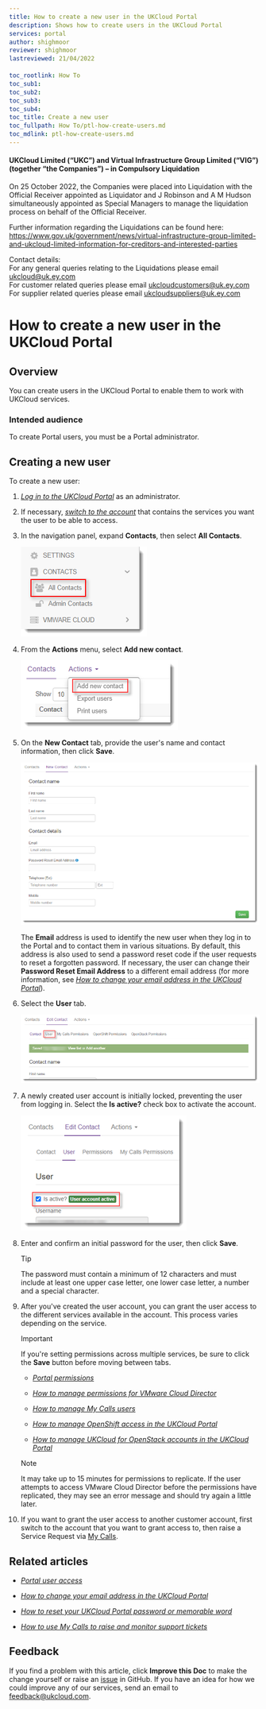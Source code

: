 ```yaml
---
title: How to create a new user in the UKCloud Portal
description: Shows how to create users in the UKCloud Portal
services: portal
author: shighmoor
reviewer: shighmoor
lastreviewed: 21/04/2022

toc_rootlink: How To
toc_sub1: 
toc_sub2:
toc_sub3:
toc_sub4:
toc_title: Create a new user
toc_fullpath: How To/ptl-how-create-users.md
toc_mdlink: ptl-how-create-users.md
---
```


#### UKCloud Limited (“UKC”) and Virtual Infrastructure Group Limited (“VIG”) (together “the Companies”) – in Compulsory Liquidation

On 25 October 2022, the Companies were placed into Liquidation with the Official Receiver appointed as Liquidator and J Robinson and A M Hudson simultaneously appointed as Special Managers to manage the liquidation process on behalf of the Official Receiver.

Further information regarding the Liquidations can be found here: <https://www.gov.uk/government/news/virtual-infrastructure-group-limited-and-ukcloud-limited-information-for-creditors-and-interested-parties>

Contact details:<br>
For any general queries relating to the Liquidations please email <ukcloud@uk.ey.com><br>
For customer related queries please email <ukcloudcustomers@uk.ey.com><br>
For supplier related queries please email <ukcloudsuppliers@uk.ey.com>

# How to create a new user in the UKCloud Portal

## Overview

You can create users in the UKCloud Portal to enable them to work with UKCloud services.

### Intended audience

To create Portal users, you must be a Portal administrator.

## Creating a new user

To create a new user:

1. [*Log in to the UKCloud Portal*](ptl-gs.md#logging-in-to-the-ukcloud-portal) as an administrator.

2. If necessary, [*switch to the account*](ptl-how-switch-account.md) that contains the services you want the user to be able to access.

3. In the navigation panel, expand **Contacts**, then select **All Contacts**.

   ![All contacts menu option in the UKCloud Portal](images/ptl-mnu-all-contacts.png)

4. From the **Actions** menu, select **Add new contact**.

   ![Add new contact menu option](images/ptl-mnu-add-new-contact.png)

5. On the **New Contact** tab, provide the user's name and contact information, then click **Save**.

   ![New Contact page](images/ptl-new-contact.png)

   The **Email** address is used to identify the new user when they log in to the Portal and to contact them in various situations. By default, this address is also used to send a password reset code if the user requests to reset a forgotten password. If necessary, the user can change their **Password Reset Email Address** to a different email address (for more information, see [*How to change your email address in the UKCloud Portal*](ptl-how-change-email-address.md)).

6. Select the **User** tab.

   ![User tab](images/ptl-contact-user.png)

7. A newly created user account is initially locked, preventing the user from logging in. Select the **Is active?** check box to activate the account.

   ![Activate new user account](images/ptl-user-active.png)

8. Enter and confirm an initial password for the user, then click **Save**.

   > [!TIP]
   > The password must contain a minimum of 12 characters and must include at least one upper case letter, one lower case letter, a number and a special character.

9. After you've created the user account, you can grant the user access to the different services available in the account. This process varies depending on the service.

   > [!IMPORTANT]
   > If you're setting permissions across multiple services, be sure to click the **Save** button before moving between tabs.

   - [*Portal permissions*](ptl-ref-overview-permissions.md)

   - [*How to manage permissions for VMware Cloud Director*](../vmware/vmw-how-manage-vcd-permissions.md)

   - [*How to manage My Calls users*](ptl-how-manage-my-calls.md)

   - [*How to manage OpenShift access in the UKCloud Portal*](../openshift/oshift-how-manage-user-access.md)

   - [*How to manage UKCloud for OpenStack accounts in the UKCloud Portal*](../openstack/ostack-how-manage-accounts-portal.md)

   > [!NOTE]
   > It may take up to 15 minutes for permissions to replicate. If the user attempts to access VMware Cloud Director before the permissions have replicated, they may see an error message and should try again a little later.

10. If you want to grant the user access to another customer account, first switch to the account that you want to grant access to, then raise a Service Request via [My Calls](https://portal.skyscapecloud.com/support/ivanti).

## Related articles

- [*Portal user access*](ptl-ref-user-access.md)

- [*How to change your email address in the UKCloud Portal*](ptl-how-change-email-address.md)

- [*How to reset your UKCloud Portal password or memorable word*](ptl-how-reset-password.md)

- [*How to use My Calls to raise and monitor support tickets*](ptl-how-use-my-calls.md)

## Feedback

If you find a problem with this article, click **Improve this Doc** to make the change yourself or raise an [issue](https://github.com/UKCloud/documentation/issues) in GitHub. If you have an idea for how we could improve any of our services, send an email to <feedback@ukcloud.com>.
